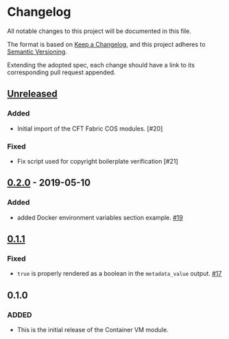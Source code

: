 # Changelog
All notable changes to this project will be documented in this file.

The format is based on [Keep a Changelog](https://keepachangelog.com/en/1.0.0/),
and this project adheres to [Semantic Versioning](https://semver.org/spec/v2.0.0.html).

Extending the adopted spec, each change should have a link to its corresponding pull request appended.

## [Unreleased]

### Added

- Initial import of the CFT Fabric COS modules. [#20]

### Fixed

- Fix script used for copyright boilerplate verification [#21]


## [0.2.0] - 2019-05-10

### Added

- added Docker environment variables section example. [#19]

## [0.1.1]

### Fixed

- `true` is properly rendered as a boolean in the
  `metadata_value` output. [#17]

## 0.1.0
### ADDED
- This is the initial release of the Container VM module.

[Unreleased]: https://github.com/terraform-google-modules/terraform-google-container-vm/compare/v0.2.0...HEAD
[0.2.0]: https://github.com/terraform-google-modules/terraform-google-container-vm/compare/v0.1.1...v0.2.0
[0.1.1]: https://github.com/terraform-google-modules/terraform-google-container-vm/compare/v0.1.0...v0.1.1

[#19]: https://github.com/terraform-google-modules/terraform-google-container-vm/pull/19
[#17]: https://github.com/terraform-google-modules/terraform-google-container-vm/pull/17
